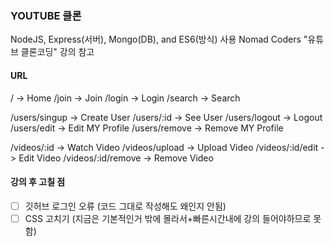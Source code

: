 ### YOUTUBE 클론

NodeJS, Express(서버), Mongo(DB), and ES6(방식) 사용
Nomad Coders "유튜브 클론코딩" 강의 참고

#### URL

/ -> Home
/join -> Join
/login -> Login
/search -> Search

/users/singup -> Create User
/users/:id -> See User
/users/logout -> Logout
/users/edit -> Edit MY Profile
/users/remove -> Remove MY Profile

/videos/:id -> Watch Video
/videos/upload -> Upload Video
/videos/:id/edit -> Edit Video
/videos/:id/remove -> Remove Video

#### 강의 후 고칠 점

- [ ] 깃허브 로그인 오류 (코드 그대로 작성해도 왜인지 안됨)
- [ ] CSS 고치기 (지금은 기본적인거 밖에 몰라서+빠른시간내에 강의 들어야하므로 못함)
